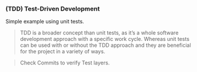 ### (TDD) Test-Driven Development

Simple example using unit tests.

> TDD is a broader concept than unit tests, as it’s a whole software development approach with a specific work cycle. Whereas unit tests can be used with or without the TDD approach and they are beneficial for the project in a variety of ways.

> Check Commits to verify Test layers.